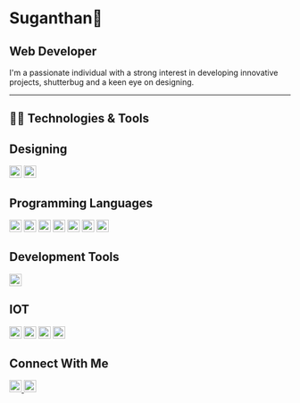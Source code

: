 # Suganthan👋

## Web Developer 

I'm a passionate individual with a strong interest in developing innovative projects, shutterbug and a keen eye on designing.

---

## 👨‍💻 Technologies & Tools

## Designing
<img src="https://img.shields.io/badge/-Adobe%20Photoshop-31A8FF?style=flat&logo=adobe-photoshop&logoColor=white" height="22">
<img src="https://img.shields.io/badge/-Canva-00C4CC?style=flat&logo=canva&logoColor=white" height="22">

## Programming Languages
<img src="https://img.shields.io/badge/-C-A8B9CC?style=flat&logo=c&logoColor=white" height="22">
<img src="https://img.shields.io/badge/-CSS3-1572B6?style=flat&logo=css3&logoColor=white" height="22">
<img src="https://img.shields.io/badge/-HTML5-E34F26?style=flat&logo=html5&logoColor=white" height="22">
<img src="https://img.shields.io/badge/-JavaScript-F7DF1E?style=flat&logo=javascript&logoColor=black" height="22">
<img src="https://img.shields.io/badge/-Java-007396?style=flat&logo=java&logoColor=white" height="22">
<img src="https://img.shields.io/badge/-Python-3776AB?style=flat&logo=python&logoColor=white" height="22">
<img src="https://img.shields.io/badge/-C++-00599C?style=flat&logo=c%2B%2B&logoColor=white" height="22">

## Development Tools
<img src="https://img.shields.io/badge/-NPM-CB3837?style=flat&logo=npm&logoColor=white" height="22">

## IOT
<img src="https://img.shields.io/badge/-Arduino-00979D?style=flat&logo=arduino&logoColor=white" height="22">
<img src="https://img.shields.io/badge/-ESP32-000000?style=flat&logo=espressif&logoColor=white" height="22">
<img src="https://img.shields.io/badge/-Colab-F9AB00?style=flat&logo=googlecolab&logoColor=white" height="22">
<img src="https://img.shields.io/badge/-Jupyter-F37626?style=flat&logo=jupyter&logoColor=white" height="22">

## Connect With Me
<a href="https://linkedin.com/in/SuganthanTS">
  <img src="https://img.shields.io/badge/-LinkedIn-0077B5?style=flat&logo=linkedin&logoColor=white" height="22">
</a>
<a href="#">
  <img src="https://img.shields.io/badge/-Twitter-1DA1F2?style=flat&logo=twitter&logoColor=white" height="22">
</a>

